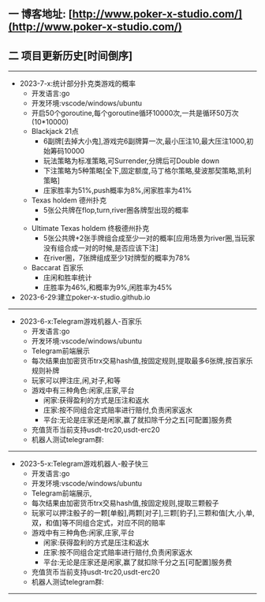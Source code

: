 
## 一 博客地址: [http://www.poker-x-studio.com/](http://www.poker-x-studio.com/) 



## 二 项目更新历史[时间倒序]


---
- 2023-7-x:统计部分扑克类游戏的概率
  - 开发语言:go
  - 开发环境:vscode/windows/ubuntu
  - 开启50个goroutine,每个goroutine循环10000次,一共是循环50万次(10*10000)
  - Blackjack 21点
    - 6副牌[去掉大小鬼],游戏完6副牌算一次,最小压注10,最大压注1000,初始筹码10000
    - 玩法策略为标准策略,可Surrender,分牌后可Double down
    - 下注策略为5种策略[全下,固定额度,马丁格尔策略,斐波那契策略,凯利策略]
    - 庄家胜率为51%,push概率为8%,闲家胜率为41%
  - Texas holdem 德州扑克
    - 5张公共牌在flop,turn,river圈各牌型出现的概率
    -  
  - Ultimate Texas holdem 终极德州扑克 
    - 5张公共牌+2张手牌组合成至少一对的概率[应用场景为river圈,当玩家没有组合成一对的时候,是否应该下注] 
    - 在river圈，7张牌组成至少1对牌型的概率为78%
  - Baccarat 百家乐
    - 庄闲和胜率统计
    - 庄胜率为46%,和概率为9%,闲胜率为45%
- 2023-6-29:建立poker-x-studio.github.io

---
- 2023-6-x:Telegram游戏机器人-百家乐
  - 开发语言:go
  - 开发环境:vscode/windows/ubuntu
  - Telegram前端展示
  - 每次结果由加密货币trx交易hash值,按固定规则,提取最多6张牌,按百家乐规则补牌
  - 玩家可以押注庄,闲,对子,和等
  - 游戏中有三种角色:闲家,庄家,平台
    - 闲家:获得盈利的方式是压注和返水
    - 庄家:按不同组合定式赔率进行赔付,负责闲家返水
    - 平台:无论是庄家还是闲家,赢了就扣除千分之五[可配置]服务费
  - 充值货币当前支持usdt-trc20,usdt-erc20
  - 机器人测试telegram群: 

--- 
- 2023-5-x:Telegram游戏机器人-骰子快三
  - 开发语言:go
  - 开发环境:vscode/windows/ubuntu
  - Telegram前端展示,
  - 每次结果由加密货币trx交易hash值,按固定规则,提取三颗骰子
  - 玩家可以押注骰子的一颗[单骰],两颗[对子],三颗[豹子],三颗和值[大,小,单,双，和值]等不同组合定式，对应不同的赔率
  - 游戏中有三种角色:闲家,庄家,平台
    - 闲家:获得盈利的方式是压注和返水
    - 庄家:按不同组合定式赔率进行赔付,负责闲家返水
    - 平台:无论是庄家还是闲家,赢了就扣除千分之五[可配置]服务费
  - 充值货币当前支持usdt-trc20,usdt-erc20
  - 机器人测试telegram群: 

---